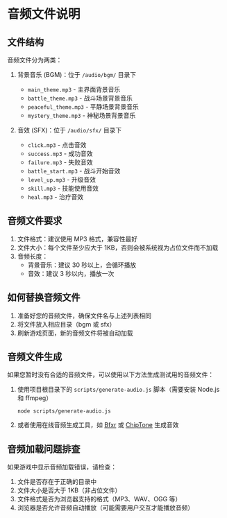 # 音频文件说明

## 文件结构

音频文件分为两类：

1. 背景音乐 (BGM)：位于 `/audio/bgm/` 目录下
   - `main_theme.mp3` - 主界面背景音乐
   - `battle_theme.mp3` - 战斗场景背景音乐
   - `peaceful_theme.mp3` - 平静场景背景音乐
   - `mystery_theme.mp3` - 神秘场景背景音乐

2. 音效 (SFX)：位于 `/audio/sfx/` 目录下
   - `click.mp3` - 点击音效
   - `success.mp3` - 成功音效
   - `failure.mp3` - 失败音效
   - `battle_start.mp3` - 战斗开始音效
   - `level_up.mp3` - 升级音效
   - `skill.mp3` - 技能使用音效
   - `heal.mp3` - 治疗音效

## 音频文件要求

1. 文件格式：建议使用 MP3 格式，兼容性最好
2. 文件大小：每个文件至少应大于 1KB，否则会被系统视为占位文件而不加载
3. 音频长度：
   - 背景音乐：建议 30 秒以上，会循环播放
   - 音效：建议 3 秒以内，播放一次

## 如何替换音频文件

1. 准备好您的音频文件，确保文件名与上述列表相同
2. 将文件放入相应目录（bgm 或 sfx）
3. 刷新游戏页面，新的音频文件将被自动加载

## 音频文件生成

如果您暂时没有合适的音频文件，可以使用以下方法生成测试用的音频文件：

1. 使用项目根目录下的 `scripts/generate-audio.js` 脚本（需要安装 Node.js 和 ffmpeg）
   ```
   node scripts/generate-audio.js
   ```

2. 或者使用在线音频生成工具，如 [Bfxr](https://www.bfxr.net/) 或 [ChipTone](https://sfbgames.itch.io/chiptone) 生成音效

## 音频加载问题排查

如果游戏中显示音频加载错误，请检查：

1. 文件是否存在于正确的目录中
2. 文件大小是否大于 1KB（非占位文件）
3. 文件格式是否为浏览器支持的格式（MP3、WAV、OGG 等）
4. 浏览器是否允许音频自动播放（可能需要用户交互才能播放音频）
